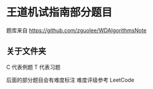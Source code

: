 # 王道机试指南部分题目

题库来自 https://github.com/zguolee/WDAlgorithmsNote

## 关于文件夹

C 代表例题 T 代表习题

后面的部分题目会有难度标注 难度评级参考 LeetCode
